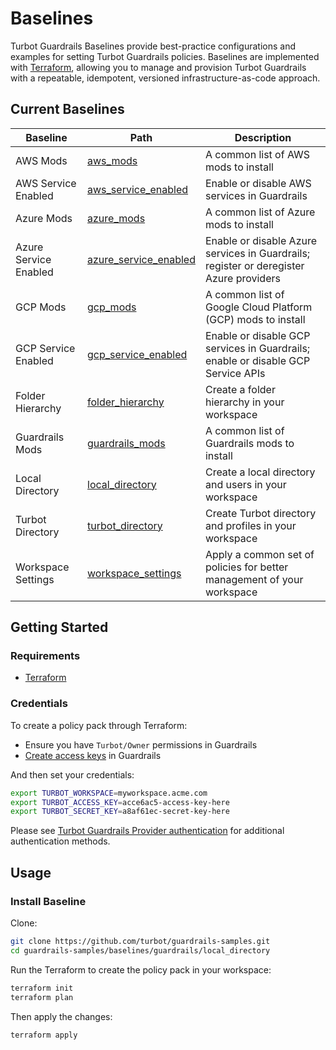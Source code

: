 # Baselines

Turbot Guardrails Baselines provide best-practice configurations and examples for setting Turbot Guardrails policies. Baselines are implemented with [Terraform](https://www.terraform.io), allowing you to manage and provision Turbot Guardrails with a repeatable, idempotent, versioned infrastructure-as-code approach.

## Current Baselines

| Baseline              | Path                                                   | Description                                                                      |
|-----------------------|--------------------------------------------------------|----------------------------------------------------------------------------------|
| AWS Mods              | [aws_mods](./aws/aws_mods)                             | A common list of AWS mods to install                                             |
| AWS Service Enabled   | [aws_service_enabled](./aws/aws_service_enabled)       | Enable or disable AWS services in Guardrails                                     |
| Azure Mods            | [azure_mods](./azure/azure_mods)                       | A common list of Azure mods to install                                           |
| Azure Service Enabled | [azure_service_enabled](./azure/azure_service_enabled) | Enable or disable Azure services in Guardrails; register or deregister Azure providers |
| GCP Mods              | [gcp_mods](./gcp/gcp_mods)                             | A common list of Google Cloud Platform (GCP) mods to install                     |
| GCP Service Enabled   | [gcp_service_enabled](./gcp/gcp_service_enabled)       | Enable or disable GCP services in Guardrails; enable or disable GCP Service APIs |
| Folder Hierarchy      | [folder_hierarchy](./guardrails/folder_hierarchy)      | Create a folder hierarchy in your workspace                                      |
| Guardrails Mods       | [guardrails_mods](./guardrails/guardrails_mods)        | A common list of Guardrails mods to install                                      |
| Local Directory       | [local_directory](./guardrails/local_directory)        | Create a local directory and users in your workspace                             |
| Turbot Directory      | [turbot_directory](./guardrails/turbot_profiles)       | Create Turbot directory and profiles in your workspace                           |
| Workspace Settings    | [workspace_settings](./guardrails/workspace_settings)  | Apply a common set of policies for better management of your workspace           |

## Getting Started

### Requirements

- [Terraform](https://developer.hashicorp.com/terraform/install)

### Credentials

To create a policy pack through Terraform:

- Ensure you have `Turbot/Owner` permissions in Guardrails
- [Create access keys](https://turbot.com/guardrails/docs/guides/iam/access-keys#generate-a-new-guardrails-api-access-key) in Guardrails

And then set your credentials:

```sh
export TURBOT_WORKSPACE=myworkspace.acme.com
export TURBOT_ACCESS_KEY=acce6ac5-access-key-here
export TURBOT_SECRET_KEY=a8af61ec-secret-key-here
```

Please see [Turbot Guardrails Provider authentication](https://registry.terraform.io/providers/turbot/turbot/latest/docs#authentication) for additional authentication methods.

## Usage

### Install Baseline

Clone:

```sh
git clone https://github.com/turbot/guardrails-samples.git
cd guardrails-samples/baselines/guardrails/local_directory
```

Run the Terraform to create the policy pack in your workspace:

```sh
terraform init
terraform plan
```

Then apply the changes:

```sh
terraform apply
```
